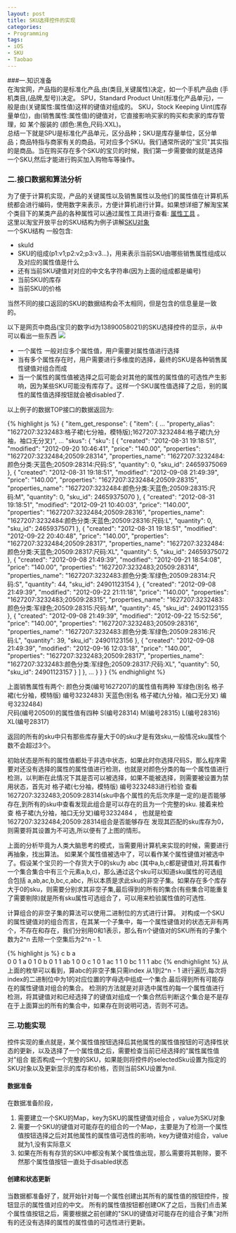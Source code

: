 ```yaml
---
layout: post
title: SKU选择控件的实现
categories:
- Programming
tags:
- iOS
- SKU
- Taobao
---
```



###一.知识准备     
在淘宝网，产品指的是标准化产品,由(类目,关键属性)决定，如一个手机产品由 (手机类目,(品牌,型号))决定。
SPU，Standard Product Unit(标准化产品单元)，一般是由(关键属性:属性值)这样的键值对组成的。
SKU，Stock Keeping Uint(库存量单位)，由(销售属性:属性值)的键值对，它直接影响买家的购买和卖家的库存管理，如 某个服装的 (颜色:黑色,尺码:XXL)。   
总结一下就是SPU是标准化产品单元，区分品种；SKU是库存量单位，区分单品；商品特指与商家有关的商品，可对应多个SKU。我们通常所说的"宝贝"其实指的是商品。当在购买存在多个SKU的宝贝的时候，我们第一步需要做的就是选择一个SKU,然后才能进行购买加入购物车等操作。

### 二.接口数据和算法分析     
为了便于计算机实现，产品的关键属性以及销售属性以及他们的属性值在计算机系统都会进行编码，使用数字来表示，方便计算机进行计算。如果想详细了解淘宝某个类目下的某类产品的各种属性可以通过属性工具进行查看:
[属性工具](http://open.taobao.com/api_tool/props/)  。  
这里以淘宝开放平台的SKU结构为例子讲解[SKU对象](http://api.taobao.com/apidoc/dataStruct.htm?path=cid:4-dataStructId:17-apiId:20)      
一个SKU结构 一般包含:

*  skuId
* SKU的组成(p1:v1;p2:v2;p3:v3...)，用来表示当前SKU由哪些销售属性组成以及对应的属性值是什么
* 还有当前SKU键值对对应的中文名字符串(因为上面的组成都是编号)
* 当前SKU的库存
* 当前SKU的价格

当然不同的接口返回的SKU的数据结构会不太相同，但是包含的信息量是一致的。

以下是网页中商品(宝贝的数字id为13890058021)的SKU选择控件的显示，从中可以看出一些东西
![](http://wx4.sinaimg.cn/mw1024/65cc0af7gw1dx5mlv0vznj.jpg)

* 一个属性 一般对应多个属性值，用户需要对属性值进行选择
* 当有多个属性存在时，用户需要进行多维度的选择，最终的SKU是各种销售属性键值对组合而成
* 当一个属性的属性值被选择之后可能会对其他的属性的属性值的可选性产生影响，因为某些SKU可能没有库存了。这样一个SKU属性值选择了之后，别的属性的属性值选择按钮就会被disabled了.

以上例子的数据TOP接口的数据返回为:

{% highlight js %}
{
  "item_get_response": {
    "item": {
    ...
      "property_alias": "1627207:3232483:格子裙(七分袖，模特版);1627207:3232484:格子裙(九分袖，袖口无分叉)",
      ...
      "skus": {
        "sku": [
          {
            "created": "2012-08-31 19:18:51",
            "modified": "2012-09-20 10:46:41",
            "price": "140.00",
            "properties": "1627207:3232484;20509:28314",
            "properties_name": "1627207:3232484:颜色分类:天蓝色;20509:28314:尺码:S",
            "quantity": 0,
            "sku_id": 24659375069
          },
          {
            "created": "2012-08-31 19:18:51",
            "modified": "2012-09-08 21:49:39",
            "price": "140.00",
            "properties": "1627207:3232484;20509:28315",
            "properties_name": "1627207:3232484:颜色分类:天蓝色;20509:28315:尺码:M",
            "quantity": 0,
            "sku_id": 24659375070
          },
          {
            "created": "2012-08-31 19:18:51",
            "modified": "2012-09-21 10:40:03",
            "price": "140.00",
            "properties": "1627207:3232484;20509:28316",
            "properties_name": "1627207:3232484:颜色分类:天蓝色;20509:28316:尺码:L",
            "quantity": 0,
            "sku_id": 24659375071
          },
          {
            "created": "2012-08-31 19:18:51",
            "modified": "2012-09-22 20:40:48",
            "price": "140.00",
            "properties": "1627207:3232484;20509:28317",
            "properties_name": "1627207:3232484:颜色分类:天蓝色;20509:28317:尺码:XL",
            "quantity": 5,
            "sku_id": 24659375072
          },
          {
            "created": "2012-09-08 21:49:39",
            "modified": "2012-09-21 18:54:08",
            "price": "140.00",
            "properties": "1627207:3232483;20509:28314",
            "properties_name": "1627207:3232483:颜色分类:军绿色;20509:28314:尺码:S",
            "quantity": 44,
            "sku_id": 24901123154
          },
          {
            "created": "2012-09-08 21:49:39",
            "modified": "2012-09-22 21:11:18",
            "price": "140.00",
            "properties": "1627207:3232483;20509:28315",
            "properties_name": "1627207:3232483:颜色分类:军绿色;20509:28315:尺码:M",
            "quantity": 45,
            "sku_id": 24901123155
          },
          {
            "created": "2012-09-08 21:49:39",
            "modified": "2012-09-22 15:52:56",
            "price": "140.00",
            "properties": "1627207:3232483;20509:28316",
            "properties_name": "1627207:3232483:颜色分类:军绿色;20509:28316:尺码:L",
            "quantity": 39,
            "sku_id": 24901123156
          },
          {
            "created": "2012-09-08 21:49:39",
            "modified": "2012-09-16 12:03:18",
            "price": "140.00",
            "properties": "1627207:3232483;20509:28317",
            "properties_name": "1627207:3232483:颜色分类:军绿色;20509:28317:尺码:XL",
            "quantity": 50,
            "sku_id": 24901123157
          }
        ]
      },
      ...
    }
  }
}
{% endhighlight %}

上面销售属性有两个:
颜色分类(编号1627207)的属性值有两种 军绿色(别名 格子裙(七分袖，模特版) 编号3232483) 天蓝色(别名 格子裙(九分袖，袖口无分叉) 编号3232484)     
尺码(编号20509)的属性值有四种 S(编号28314) M(编号28315) L(编号28316) XL(编号28317)

返回的所有的sku中只有那些库存量大于0的sku才是有效sku,一般情况sku属性个数不会超过3个。    

初始状态是所有的属性值都处于非选中状态，如果此时你选择尺码S，那么程序需要对还没有选择的属性的属性值进行检测，也就是对颜色分类的每一个属性值进行检测，以判断在此情况下其是否可以被选择，如果不能被选择，则需要被设置为禁用状态，首先对 格子裙(七分袖，模特版) 编号3232483进行检验 查看 1627207:3232483;20509:28314(sku中各个属性的先后次序是一定的)是否能够存在,到所有的sku中查看发现此组合是可以存在的且为一个完整的sku. 接着来检查 格子裙(九分袖，袖口无分叉)编号3232484 ， 也就是检查1627207:3232484;20509:28314组合是否能够存在 发现其匹配的sku库存为0，则需要将其设置为不可选,所以便有了上图的情形。     

上面的分析毕竟为人类大脑思考的模式，当需要用计算机来实现的时候，需要进行再抽象，找出算法。
如果某个属性值被选中了，可以看作某个属性键值对被选中了。假设某个宝贝的一个存货大于0的sku为 abc (其中a,b,c都是键值对,将其看作一个集合集合中有三个元素a,b,c)，那么通过这个sku可以知道sku属性的可选组合包括 a,ab,ac,b,bc,c,abc，所以本质是求此sku的非空子集。如果存在多个库存大于0的sku，则需要分别求其非空子集,最后得到的所有的集合(有些集合可能重复了需要剔除)就是所有sku属性可选组合了，可以用来检验属性值的可选性.   

计算组合的非空子集的算法可以使用二进制位的方式进行计算。
对构成一个SKU的属性键值对的组合而言，在其某一个子集中，每一个属性键值对的状态无非有两个，不存在和存在，我们分别用0和1表示，那么有n个键值对的SKU所有的子集个数为2^n 去除一个空集后为2^n - 1.

{% highlight js %}
c   b   a   
0   0   1      a 
0   1   0      b
0   1   1      ab
1   0   0      c
1   0   1      ac
1   1   0      bc
1   1   1      abc
{% endhighlight %}
从上面的枚举可以看到，算abc的非空子集只需index 从1到2^n - 1 进行遍历,每次将index的二进制位中为1的对应位置的字母选中组成一个集合.最后得到所有可能存在的属性键值对组合的集合。
检测的方法就是对非选中属性的每一个属性值进行检测，将其键值对和已经选择了的键值对组成一个集合然后判断这个集合是不是存在于上面算出的所有的集合中，如果存在则说明可选，否则不可选。

### 三.功能实现
控件实现的重点就是，某个属性值按钮选择后其他属性的属性值按钮的可选择性状态的更新，以及选择了一个属性值之后，需要检查当前已经选择的"属性属性值对"组合 能否构成一个完整的SKU，如果能则将控件的selectedSku设置为指定的SKU对象以及更新显示的库存和价格，否则当前SKU设置为nil.

#### 数据准备
在数据准备阶段，   

1. 需要建立一个SKU的Map，key为SKU的属性键值对组合 ，value为SKU对象     
2. 需要一个SKU的键值对可能存在的组合的一个Map，主要是为了检测一个属性值按钮选择之后对其他属性的属性值可选性的影响，key为键值对组合，value就为1,没有实际意义     
3. 如果在所有有存货的SKU中都没有某个属性值出现，那么需要将其剔除，要不然那个属性值按钮一直处于disabled状态    

#### 创建和状态更新
当数据都准备好了，就开始针对每一个属性创建出其所有的属性值的按钮控件，按钮显示的属性值对应的中文。
所有的属性值按钮都创建OK了之后，当我们点击某个属性值按钮之后，需要根据之前创建的"SKU的键值对可能存在的组合子集"对所有的还没有选择的属性的属性值的可选性进行更新。